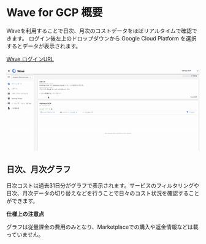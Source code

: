 # Wave for GCP 概要

Waveを利用することで日次、月次のコストデータをほぼリアルタイムで確認できます。 ログイン後左上のドロップダウンから Google Cloud Platform を選択するとデータが表示されます。

[Wave ログインURL](https://app.alphaus.cloud/wave/login)

![](../../assets/wave/2021-09-08_16.20.44.gif)

## 日次、月次グラフ

日次コストは過去31日分がグラフで表示されます。サービスのフィルタリングや日次、月次データの切り替えなどを行うことで日々のコスト状況を確認することができます。

**仕様上の注意点**

グラフは従量課金の費用のみとなり、Marketplaceでの購入や返金情報などは載っていません。
